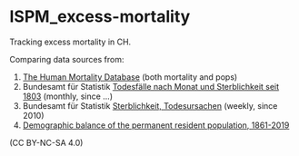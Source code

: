 # ISPM_excess-mortality

Tracking excess mortality in CH.

Comparing data sources from:  

  1. [The Human Mortality Database](https://www.mortality.org/) (both mortality and pops)
  2. Bundesamt für Statistik [Todesfälle nach Monat und Sterblichkeit seit 1803](https://www.bfs.admin.ch/bfs/de/home/statistiken/kataloge-datenbanken/daten.assetdetail.14387168.html) (monthly, since ...)
  3. Bundesamt für Statistik [Sterblichkeit, Todesursachen](https://www.bfs.admin.ch/bfs/en/home/statistics/health/state-health/mortality-causes-death.html) (weekly, since 2010)
  4. [Demographic balance of the permanent resident population, 1861-2019](https://www.bfs.admin.ch/bfs/en/home/statistics/catalogues-databases/tables.assetdetail.13707412.html)
    

(CC BY-NC-SA 4.0)